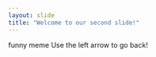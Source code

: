 ```yaml
---
layout: slide
title: "Welcome to our second slide!"
--- 
```

funny meme
Use the left arrow to go back!
